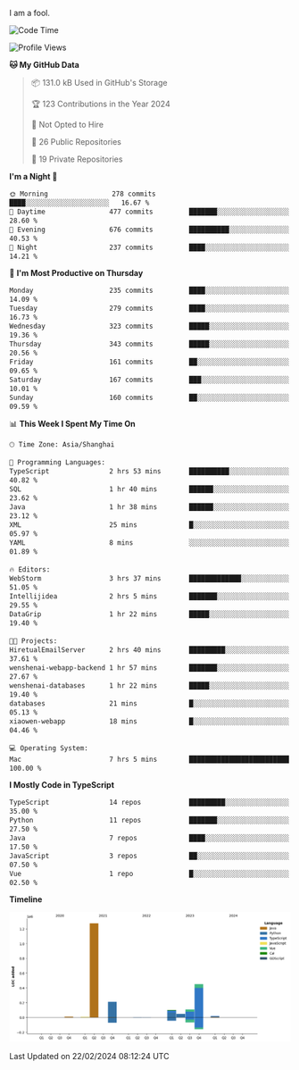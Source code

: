 I am a fool.

<!--START_SECTION:waka-->
![Code Time](http://img.shields.io/badge/Code%20Time-1%2C206%20hrs-blue)

![Profile Views](http://img.shields.io/badge/Profile%20Views-0-blue)

**🐱 My GitHub Data** 

> 📦 131.0 kB Used in GitHub's Storage 
 > 
> 🏆 123 Contributions in the Year 2024
 > 
> 🚫 Not Opted to Hire
 > 
> 📜 26 Public Repositories 
 > 
> 🔑 19 Private Repositories 
 > 
**I'm a Night 🦉** 

```text
🌞 Morning                278 commits         ████░░░░░░░░░░░░░░░░░░░░░   16.67 % 
🌆 Daytime                477 commits         ███████░░░░░░░░░░░░░░░░░░   28.60 % 
🌃 Evening                676 commits         ██████████░░░░░░░░░░░░░░░   40.53 % 
🌙 Night                  237 commits         ████░░░░░░░░░░░░░░░░░░░░░   14.21 % 
```
📅 **I'm Most Productive on Thursday** 

```text
Monday                   235 commits         ████░░░░░░░░░░░░░░░░░░░░░   14.09 % 
Tuesday                  279 commits         ████░░░░░░░░░░░░░░░░░░░░░   16.73 % 
Wednesday                323 commits         █████░░░░░░░░░░░░░░░░░░░░   19.36 % 
Thursday                 343 commits         █████░░░░░░░░░░░░░░░░░░░░   20.56 % 
Friday                   161 commits         ██░░░░░░░░░░░░░░░░░░░░░░░   09.65 % 
Saturday                 167 commits         ███░░░░░░░░░░░░░░░░░░░░░░   10.01 % 
Sunday                   160 commits         ██░░░░░░░░░░░░░░░░░░░░░░░   09.59 % 
```


📊 **This Week I Spent My Time On** 

```text
🕑︎ Time Zone: Asia/Shanghai

💬 Programming Languages: 
TypeScript               2 hrs 53 mins       ██████████░░░░░░░░░░░░░░░   40.82 % 
SQL                      1 hr 40 mins        ██████░░░░░░░░░░░░░░░░░░░   23.62 % 
Java                     1 hr 38 mins        ██████░░░░░░░░░░░░░░░░░░░   23.12 % 
XML                      25 mins             █░░░░░░░░░░░░░░░░░░░░░░░░   05.97 % 
YAML                     8 mins              ░░░░░░░░░░░░░░░░░░░░░░░░░   01.89 % 

🔥 Editors: 
WebStorm                 3 hrs 37 mins       █████████████░░░░░░░░░░░░   51.05 % 
Intellijidea             2 hrs 5 mins        ███████░░░░░░░░░░░░░░░░░░   29.55 % 
DataGrip                 1 hr 22 mins        █████░░░░░░░░░░░░░░░░░░░░   19.40 % 

🐱‍💻 Projects: 
HiretualEmailServer      2 hrs 40 mins       █████████░░░░░░░░░░░░░░░░   37.61 % 
wenshenai-webapp-backend 1 hr 57 mins        ███████░░░░░░░░░░░░░░░░░░   27.67 % 
wenshenai-databases      1 hr 22 mins        █████░░░░░░░░░░░░░░░░░░░░   19.40 % 
databases                21 mins             █░░░░░░░░░░░░░░░░░░░░░░░░   05.13 % 
xiaowen-webapp           18 mins             █░░░░░░░░░░░░░░░░░░░░░░░░   04.46 % 

💻 Operating System: 
Mac                      7 hrs 5 mins        █████████████████████████   100.00 % 
```

**I Mostly Code in TypeScript** 

```text
TypeScript               14 repos            █████████░░░░░░░░░░░░░░░░   35.00 % 
Python                   11 repos            ███████░░░░░░░░░░░░░░░░░░   27.50 % 
Java                     7 repos             ████░░░░░░░░░░░░░░░░░░░░░   17.50 % 
JavaScript               3 repos             ██░░░░░░░░░░░░░░░░░░░░░░░   07.50 % 
Vue                      1 repo              █░░░░░░░░░░░░░░░░░░░░░░░░   02.50 % 
```



**Timeline**

![Lines of Code chart](https://raw.githubusercontent.com/VeejaLiu/VeejaLiu/master/assets/bar_graph.png)


 Last Updated on 22/02/2024 08:12:24 UTC
<!--END_SECTION:waka-->

